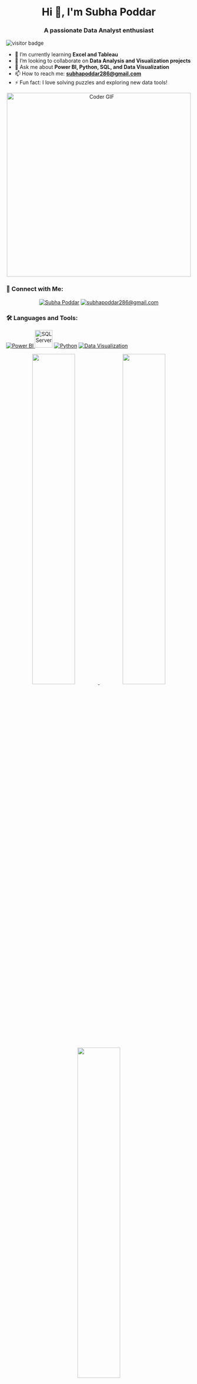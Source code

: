 <!-- Introduction -->
<h1 align="center">Hi 👋, I'm Subha Poddar</h1>
<h3 align="center">A passionate Data Analyst enthusiast</h3>
<!-- Visitor Count -->
<p align="left">
  <img src="https://visitor-badge.laobi.icu/badge?page_id=YourUsername.YourUsername" alt="visitor badge"/>
</p>

<!-- About Me -->
- 🌱 I’m currently learning **Excel and Tableau**
- 👯 I’m looking to collaborate on **Data Analysis and Visualization projects**
- 💬 Ask me about **Power BI, Python, SQL, and Data Visualization**
- 📫 How to reach me: **subhapoddar286@gmail.com**
- ⚡ Fun fact: I love solving puzzles and exploring new data tools!
  <!-- Cartoon Coder GIF -->
<p align="center">
  <img src="https://media.giphy.com/media/qgQUggAC3Pfv687qPC/giphy.gif" alt="Coder GIF" width="500"/>
</p>

<!-- Connect with Me -->
### 🤝 Connect with Me:
<p align="center">
  <a href="https://www.linkedin.com/in/subha-poddar" target="blank"><img align="center" src="https://img.icons8.com/fluent/48/000000/linkedin.png" alt="Subha Poddar" /></a>
  <a href="mailto:subhapoddar286@gmail.com" target="blank"><img align="center" src="https://img.icons8.com/fluent/48/000000/gmail.png" alt="subhapoddar286@gmail.com" /></a>
</p>
 <h3>🛠️ Languages and Tools:</h3>
    <p>
      <a href="https://powerbi.microsoft.com/" target="_blank"><img src="https://img.icons8.com/color/48/000000/power-bi.png" alt="Power BI"/> </a>
      <a href="https://www.microsoft.com/en-us/sql-server" target="_blank"><img src="https://logowik.com/content/uploads/images/microsoft-sql-server4529.jpg" alt="SQL Server" style="width:48px; height:48px;"/></a>
      <a href="https://www.python.org/" target="_blank"><img src="https://img.icons8.com/color/48/000000/python.png" alt="Python"/></a>
      <a href="https://www.tableau.com/learn/articles/data-visualization" target="_blank"><img src="https://img.icons8.com/color/48/000000/tableau-software.png" alt="Data Visualization"/</a>
    </p>

<!-- GitHub Stats -->
<p align="center">
  <img width="48%" src="https://github-readme-stats.vercel.app/api?username=Subha-Poddar&show_icons=true&theme=tokyonight" />
  <img width="48%" src="https://github-readme-streak-stats.herokuapp.com/?user=Subha-Poddar&theme=tokyonight" />
</p>

<!-- Top Languages -->
<p align="center">
  <img width="48%" src="https://github-readme-stats.vercel.app/api/top-langs/?username=Subha-Poddar&layout=compact&theme=tokyonight" />
</p>

<!-- Recent Projects -->
### 📈 My Recent Projects
- [Walmart Retail Data Analysis](https://github.com/YourUsername/Walmart-Retail-Data-Analysis)
- [Customer Churn Prediction](https://github.com/YourUsername/Customer-Churn-Prediction)
- [Restaurant Business Rankings Analysis](https://github.com/YourUsername/Restaurant-Business-Rankings-Analysis)








